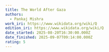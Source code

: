 ```yaml
---
title: The World After Gaza
authors:
  - Pankaj Mishra
work_iri: https://www.wikidata.org/wiki/Q
edition_iri: https://www.wikidata.org/wiki/Q
date_started: 2025-08-20T16:30:00.000Z
date_finished: 2025-09-07T09:14:00.000Z
rating: 5
---
```

